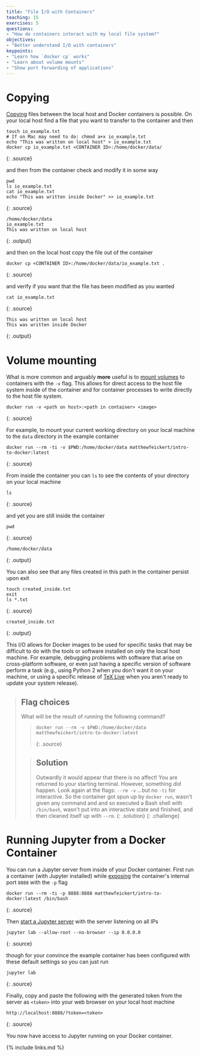 ```yaml
---
title: "File I/O with Containers"
teaching: 15
exercises: 5
questions:
- "How do containers interact with my local file system?"
objectives:
- "Better understand I/O with containers"
keypoints:
- "Learn how `docker cp` works"
- "Learn about volume mounts"
- "Show port forwarding of applications"
---
```


# Copying

[Copying][docker-docs-cp] files between the local host and Docker containers is possible.
On your local host find a file that you want to transfer to the container and then

~~~
touch io_example.txt
# If on Mac may need to do: chmod a+x io_example.txt
echo "This was written on local host" > io_example.txt
docker cp io_example.txt <CONTAINER ID>:/home/docker/data/
~~~
{: .source}

and then from the container check and modify it in some way

~~~
pwd
ls io_example.txt
cat io_example.txt
echo "This was written inside Docker" >> io_example.txt
~~~
{: .source}

~~~
/home/docker/data
io_example.txt
This was written on local host
~~~
{: .output}

and then on the local host copy the file out of the container

~~~
docker cp <CONTAINER ID>:/home/docker/data/io_example.txt .
~~~
{: .source}

and verify if you want that the file has been modified as you wanted

~~~
cat io_example.txt
~~~
{: .source}

~~~
This was written on local host
This was written inside Docker
~~~
{: .output}

# Volume mounting

What is more common and arguably **more** useful is to [mount volumes][docker-docs-volumes] to
containers with the `-v` flag.
This allows for direct access to the host file system inside of the container and for
container processes to write directly to the host file system.

~~~
docker run -v <path on host>:<path in container> <image>
~~~
{: .source}

For example, to mount your current working directory on your local machine to the `data`
directory in the example container

~~~
docker run --rm -ti -v $PWD:/home/docker/data matthewfeickert/intro-to-docker:latest
~~~
{: .source}

From inside the container you can `ls` to see the contents of your directory on your local
machine

~~~
ls
~~~
{: .source}

and yet you are still inside the container

~~~
pwd
~~~
{: .source}

~~~
/home/docker/data
~~~
{: .output}

You can also see that any files created in this path in the container persist upon exit

~~~
touch created_inside.txt
exit
ls *.txt
~~~
{: .source}

~~~
created_inside.txt
~~~
{: .output}

This I/O allows for Docker images to be used for specific tasks that may be difficult to
do with the tools or software installed on only the local host machine.
For example, debugging problems with software that arise on cross-platform software, or
even just having a specific version of software perform a task (e.g., using Python 2 when
you don't want it on your machine, or using a specific release of
[TeX Live][Tex-Live-image] when you aren't ready to update your system release).

> ## Flag choices
>
> What will be the result of running the following command?
> > ~~~
> > docker run --rm -v $PWD:/home/docker/data matthewfeickert/intro-to-docker:latest
> > ~~~
> > {: .source}
>
> > ## Solution
> >
> > Outwardly it would appear that there is no affect!
> > You are returned to your starting terminal.
> > However, something _did_ happen.
> > Look again at the flags: `--rm -v` ...but no `-ti` for interactive.
> > So the container got spun up by `docker run`, wasn't given any command and
> > and so executed a Bash shell with `/bin/bash`, wasn't put into an interactive
> > state and finished, and then cleaned itself up with `--rm`.
> {: .solution}
{: .challenge}


# Running Jupyter from a Docker Container

You can run a Jupyter server from inside of your Docker container.
First run a container (with Jupyter installed) while
[exposing][docker-docs-run-expose-ports] the container's internal port `8888`
with the `-p` flag

~~~
docker run --rm -ti -p 8888:8888 matthewfeickert/intro-to-docker:latest /bin/bash
~~~
{: .source}

Then [start a Jupyter server][jupyter-docs-server] with the server listening on all IPs

~~~
jupyter lab --allow-root --no-browser --ip 0.0.0.0
~~~
{: .source}

though for your convince the example container has been configured with these default
settings so you can just run

~~~
jupyter lab
~~~
{: .source}

Finally, copy and paste the following with the generated token from the server as
`<token>` into your web browser on your local host machine

~~~
http://localhost:8888/?token=<token>
~~~
{: .source}

You now have access to Jupyter running on your Docker container.

[docker-docs-cp]: https://docs.docker.com/engine/reference/commandline/cp/
[docker-docs-volumes]: https://docs.docker.com/storage/volumes/
[Tex-Live-image]: https://hub.docker.com/r/matthewfeickert/latex-docker/
[docker-docs-run-expose-ports]: https://docs.docker.com/engine/reference/run/#expose-incoming-ports
[jupyter-docs-server]: https://jupyter.readthedocs.io/en/latest/running.html#starting-the-notebook-server

{% include links.md %}
